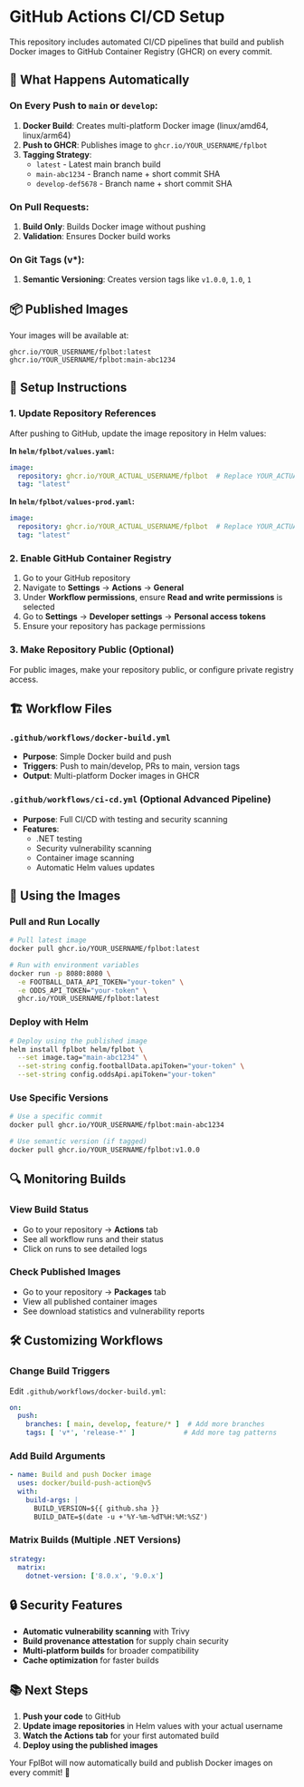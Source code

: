 # GitHub Actions CI/CD Setup

This repository includes automated CI/CD pipelines that build and publish Docker images to GitHub Container Registry (GHCR) on every commit.

## 🚀 What Happens Automatically

### On Every Push to `main` or `develop`:
1. **Docker Build**: Creates multi-platform Docker image (linux/amd64, linux/arm64)
2. **Push to GHCR**: Publishes image to `ghcr.io/YOUR_USERNAME/fplbot`
3. **Tagging Strategy**:
   - `latest` - Latest main branch build
   - `main-abc1234` - Branch name + short commit SHA
   - `develop-def5678` - Branch name + short commit SHA

### On Pull Requests:
1. **Build Only**: Builds Docker image without pushing
2. **Validation**: Ensures Docker build works

### On Git Tags (v*):
1. **Semantic Versioning**: Creates version tags like `v1.0.0`, `1.0`, `1`

## 📦 Published Images

Your images will be available at:
```
ghcr.io/YOUR_USERNAME/fplbot:latest
ghcr.io/YOUR_USERNAME/fplbot:main-abc1234
```

## 🔧 Setup Instructions

### 1. Update Repository References
After pushing to GitHub, update the image repository in Helm values:

**In `helm/fplbot/values.yaml`:**
```yaml
image:
  repository: ghcr.io/YOUR_ACTUAL_USERNAME/fplbot  # Replace YOUR_ACTUAL_USERNAME
  tag: "latest"
```

**In `helm/fplbot/values-prod.yaml`:**
```yaml
image:
  repository: ghcr.io/YOUR_ACTUAL_USERNAME/fplbot  # Replace YOUR_ACTUAL_USERNAME
  tag: "latest"
```

### 2. Enable GitHub Container Registry
1. Go to your GitHub repository
2. Navigate to **Settings** → **Actions** → **General**
3. Under **Workflow permissions**, ensure **Read and write permissions** is selected
4. Go to **Settings** → **Developer settings** → **Personal access tokens**
5. Ensure your repository has package permissions

### 3. Make Repository Public (Optional)
For public images, make your repository public, or configure private registry access.

## 🏗️ Workflow Files

### `.github/workflows/docker-build.yml`
- **Purpose**: Simple Docker build and push
- **Triggers**: Push to main/develop, PRs to main, version tags
- **Output**: Multi-platform Docker images in GHCR

### `.github/workflows/ci-cd.yml` (Optional Advanced Pipeline)
- **Purpose**: Full CI/CD with testing and security scanning
- **Features**: 
  - .NET testing
  - Security vulnerability scanning
  - Container image scanning
  - Automatic Helm values updates

## 🐳 Using the Images

### Pull and Run Locally
```bash
# Pull latest image
docker pull ghcr.io/YOUR_USERNAME/fplbot:latest

# Run with environment variables
docker run -p 8080:8080 \
  -e FOOTBALL_DATA_API_TOKEN="your-token" \
  -e ODDS_API_TOKEN="your-token" \
  ghcr.io/YOUR_USERNAME/fplbot:latest
```

### Deploy with Helm
```bash
# Deploy using the published image
helm install fplbot helm/fplbot \
  --set image.tag="main-abc1234" \
  --set-string config.footballData.apiToken="your-token" \
  --set-string config.oddsApi.apiToken="your-token"
```

### Use Specific Versions
```bash
# Use a specific commit
docker pull ghcr.io/YOUR_USERNAME/fplbot:main-abc1234

# Use semantic version (if tagged)
docker pull ghcr.io/YOUR_USERNAME/fplbot:v1.0.0
```

## 🔍 Monitoring Builds

### View Build Status
- Go to your repository → **Actions** tab
- See all workflow runs and their status
- Click on runs to see detailed logs

### Check Published Images
- Go to your repository → **Packages** tab
- View all published container images
- See download statistics and vulnerability reports

## 🛠️ Customizing Workflows

### Change Build Triggers
Edit `.github/workflows/docker-build.yml`:
```yaml
on:
  push:
    branches: [ main, develop, feature/* ]  # Add more branches
    tags: [ 'v*', 'release-*' ]            # Add more tag patterns
```

### Add Build Arguments
```yaml
- name: Build and push Docker image
  uses: docker/build-push-action@v5
  with:
    build-args: |
      BUILD_VERSION=${{ github.sha }}
      BUILD_DATE=$(date -u +'%Y-%m-%dT%H:%M:%SZ')
```

### Matrix Builds (Multiple .NET Versions)
```yaml
strategy:
  matrix:
    dotnet-version: ['8.0.x', '9.0.x']
```

## 🔒 Security Features

- **Automatic vulnerability scanning** with Trivy
- **Build provenance attestation** for supply chain security
- **Multi-platform builds** for broader compatibility
- **Cache optimization** for faster builds

## 📚 Next Steps

1. **Push your code** to GitHub
2. **Update image repositories** in Helm values with your actual username
3. **Watch the Actions tab** for your first automated build
4. **Deploy using the published images**

Your FplBot will now automatically build and publish Docker images on every commit! 🎉